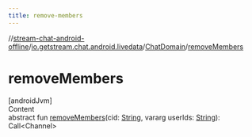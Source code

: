```yaml
---
title: remove-members
---
```

//[stream-chat-android-offline](../../../index.md)/[io.getstream.chat.android.livedata](../index.md)/[ChatDomain](index.md)/[removeMembers](removeMembers.md)



# removeMembers  
[androidJvm]  
Content  
abstract fun [removeMembers](removeMembers.md)(cid: [String](https://kotlinlang.org/api/latest/jvm/stdlib/kotlin/-string/index.html), vararg userIds: [String](https://kotlinlang.org/api/latest/jvm/stdlib/kotlin/-string/index.html)): Call&lt;Channel&gt;  



